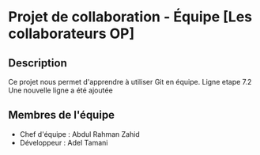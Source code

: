 # Projet de collaboration - Équipe [Les collaborateurs OP]
## Description
Ce projet nous permet d'apprendre à utiliser Git en équipe.
Ligne etape 7.2
Une nouvelle ligne a été ajoutée


## Membres de l'équipe
- Chef d'équipe : Abdul Rahman Zahid
- Développeur : Adel Tamani



